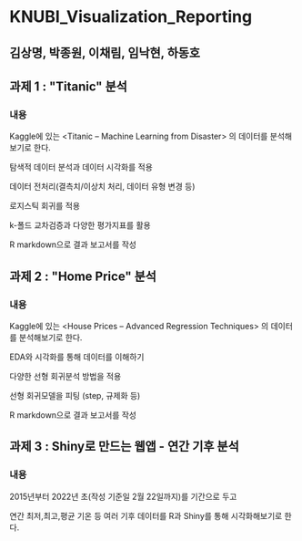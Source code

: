 # KNUBI_Visualization_Reporting 

## 김상명, 박종원, 이채림, 임낙현, 하동호


## 과제 1 : "Titanic" 분석

### 내용

Kaggle에 있는  <Titanic – Machine Learning from Disaster> 의 데이터를 분석해보기로 한다.

탐색적 데이터 분석과 데이터 시각화를 적용

데이터 전처리(결측치/이상치 처리, 데이터 유형 변경 등)

로지스틱 회귀를 적용

k-폴드 교차검증과 다양한 평가지표를 활용

R markdown으로 결과 보고서를 작성

## 과제 2 : "Home Price" 분석

### 내용

Kaggle에 있는  <House Prices – Advanced Regression Techniques> 의 데이터를 분석해보기로 한다.

EDA와 시각화를 통해 데이터를 이해하기

다양한 선형 회귀분석 방법을 적용

선형 회귀모델을 피팅 (step, 규제화 등)

R markdown으로 결과 보고서를 작성


## 과제 3 : Shiny로 만드는 웹앱 - 연간 기후 분석

### 내용

2015년부터 2022년 초(작성 기준일 2월 22일까지)를 기간으로 두고

연간 최저,최고,평균 기온 등 여러 기후 데이터를 R과 Shiny를 통해 시각화해보기로 한다.
